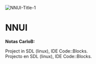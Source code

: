 ![NNUI-Title-1](https://user-images.githubusercontent.com/55559805/84312011-486c6800-ab32-11ea-9ec4-1ccad920698f.png)

# NNUI
<b>Notas CarloB:</b>

Project in SDL (linux), IDE Code::Blocks.  
Projecto en SDL (linux), IDE Code::Blocks.
